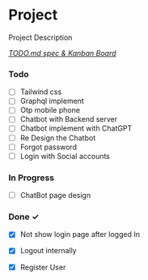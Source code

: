 # Project

Project Description

<em>[TODO.md spec & Kanban Board](https://bit.ly/3fCwKfM)</em>

### Todo

- [ ] Tailwind css  
- [ ] Graphql implement  
- [ ] Otp mobile phone  
- [ ] Chatbot with Backend server  
- [ ] Chatbot implement with ChatGPT  
- [ ] Re Design the Chatbot  
- [ ] Forgot password  
- [ ] Login with Social accounts  

### In Progress

- [ ] ChatBot page design  

### Done ✓

- [x] Not show login page after logged In  
- [x] Logout internally  
- [x] Register User  

